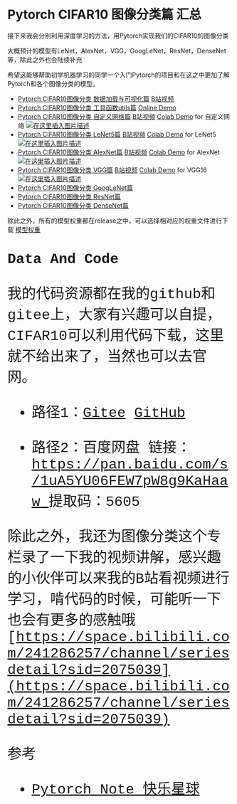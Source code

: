 # Pytorch  CIFAR10 图像分类篇 汇总



接下来我会分别利用深度学习的方法，用Pytorch实现我们的CIFAR10的图像分类

大概预计的模型有LeNet，AlexNet，VGG，GoogLeNet，ResNet，DenseNet等，除此之外也会陆续补充

希望这能够帮助初学机器学习的同学一个入门Pytorch的项目和在这之中更加了解Pytorch和各个图像分类的模型。

- [Pytorch CIFAR10图像分类 数据加载与可视化篇](https://blog.csdn.net/weixin_45508265/article/details/119285113)   [B站视频](https://www.bilibili.com/video/BV1FP4y1g7sc) 
- [Pytorch CIFAR10图像分类 工具函数utils篇](https://redamancy.blog.csdn.net/article/details/121589217) [Online Demo](https://drive.google.com/file/d/1HESbXuEb__9eXqq4tAl8owsb1FKhpO2i/view?usp=sharing)
- [Pytorch CIFAR10图像分类 自定义网络篇](https://blog.csdn.net/weixin_45508265/article/details/119305277)  [B站视频](https://www.bilibili.com/video/BV1MF41147gZ) [Colab Demo](https://drive.google.com/file/d/1juOA9YG1lwX7QYT8bE5eaZhvZmBPQShp/view?usp=sharing) for 自定义网络 [![在这里插入图片描述](https://img-blog.csdnimg.cn/47fbca1712ba49719240c6dc3258ddc7.png)](https://drive.google.com/file/d/1juOA9YG1lwX7QYT8bE5eaZhvZmBPQShp/view?usp=sharing)
- [Pytorch CIFAR10图像分类 LeNet5篇](https://blog.csdn.net/weixin_45508265/article/details/119305673)  [B站视频](https://www.bilibili.com/video/BV1FL411K7VJ)  [Colab Demo](https://drive.google.com/file/d/1x488zmoClZBwE1wugoZtFIPn-OaxXht0/view?usp=sharing) for LeNet5 [![在这里插入图片描述](https://img-blog.csdnimg.cn/47fbca1712ba49719240c6dc3258ddc7.png)](https://drive.google.com/file/d/1x488zmoClZBwE1wugoZtFIPn-OaxXht0/view?usp=sharing)
- [Pytorch CIFAR10图像分类 AlexNet篇](https://blog.csdn.net/weixin_45508265/article/details/119305848)  [B站视频](https://www.bilibili.com/video/BV1xu411B75x)  [Colab Demo](https://drive.google.com/file/d/1V9oj6jz38nKoB80X2R0aUk_2DdeNHXlU/view?usp=sharing) for AlexNet [![在这里插入图片描述](https://img-blog.csdnimg.cn/47fbca1712ba49719240c6dc3258ddc7.png)](https://drive.google.com/file/d/1V9oj6jz38nKoB80X2R0aUk_2DdeNHXlU/view?usp=sharing)
- [Pytorch CIFAR10图像分类 VGG篇](https://blog.csdn.net/weixin_45508265/article/details/119332904)  [B站视频](https://www.bilibili.com/video/BV12L4y1u7WH)  [Colab Demo](https://drive.google.com/file/d/1Z5dY0dw2dPz-aNFC5dVK2ZAtBdCTyrc7/view?usp=sharing) for VGG16 [![在这里插入图片描述](https://img-blog.csdnimg.cn/47fbca1712ba49719240c6dc3258ddc7.png)](https://drive.google.com/file/d/1Z5dY0dw2dPz-aNFC5dVK2ZAtBdCTyrc7/view?usp=sharing)
- [Pytorch CIFAR10图像分类 GoogLeNet篇](https://blog.csdn.net/weixin_45508265/article/details/119399239)
- [Pytorch CIFAR10图像分类 ResNet篇](https://blog.csdn.net/weixin_45508265/article/details/119532143)
- [Pytorch CIFAR10图像分类 DenseNet篇](https://blog.csdn.net/weixin_45508265/article/details/119648036)

除此之外，所有的模型权重都在release之中，可以选择相对应的权重文件进行下载 [模型权重](https://github.com/Dreaming-future/Pytorch-Image-Classification/releases/tag/v1.0.0)

# <font face="Courier New" size=6>Data And Code

我的代码资源都在我的github和gitee上，大家有兴趣可以自提，CIFAR10可以利用代码下载，这里就不给出来了，当然也可以去官网。

- 路径1：[Gitee](https://gitee.com/DK-Jun/Pytorch-Image-Classification) [GitHub](https://github.com/Dreaming-future/Pytorch-Image-Classification)

- 路径2：百度网盘
 链接：[https://pan.baidu.com/s/1uA5YU06FEW7pW8g9KaHaaw ](https://pan.baidu.com/s/1uA5YU06FEW7pW8g9KaHaaw )
  提取码：5605 
  
  

除此之外，我还为图像分类这个专栏录了一下我的视频讲解，感兴趣的小伙伴可以来我的B站看视频进行学习，啃代码的时候，可能听一下也会有更多的感触哦
[https://space.bilibili.com/241286257/channel/seriesdetail?sid=2075039](https://space.bilibili.com/241286257/channel/seriesdetail?sid=2075039)

参考

- [Pytorch Note 快乐星球](https://blog.csdn.net/weixin_45508265/article/details/117809512)

